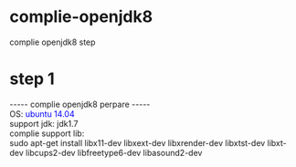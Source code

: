 # complie-openjdk8
complie openjdk8 step

<h1>step 1</h1>
----- complie openjdk8 perpare -----</br>
OS: <font color="blue">ubuntu 14.04</font></br>
support jdk: jdk1.7</br>
complie support lib:</br>
sudo apt-get install libx11-dev libxext-dev libxrender-dev libxtst-dev libxt-dev libcups2-dev libfreetype6-dev libasound2-dev



